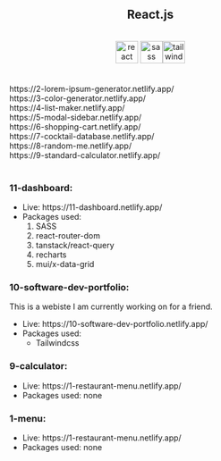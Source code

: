 <div align="center"><h2>React.js</h2><br><img src="https://raw.githubusercontent.com/devicons/devicon/master/icons/react/react-original-wordmark.svg" alt="react" width="40" height="40"/>
<img src="https://www.vectorlogo.zone/logos/sass-lang/sass-lang-icon.svg" alt="sass" width="40" height="40"/><img src="https://www.vectorlogo.zone/logos/tailwindcss/tailwindcss-icon.svg" alt="tailwindcss" width="40" height="40"/></div><br>

<br>
https://2-lorem-ipsum-generator.netlify.app/<br>
https://3-color-generator.netlify.app/<br>
https://4-list-maker.netlify.app/<br>
https://5-modal-sidebar.netlify.app/<br>
https://6-shopping-cart.netlify.app/<br>
https://7-cocktail-database.netlify.app/<br>
https://8-random-me.netlify.app/<br>
https://9-standard-calculator.netlify.app/<br>
<br>

 <div><h3>11-dashboard:</h3>
 <ul>
 <li>Live: https://11-dashboard.netlify.app/</li>
 <li>
 Packages used:
  <ol>
   <li>SASS</li>
   <li>react-router-dom</li>
   <li>tanstack/react-query</li>
   <li>recharts</li>
   <li>mui/x-data-grid</li>
  </ol>
 </li>
 </ul>
 </div>
 
 <div><h3>10-software-dev-portfolio:</h3>
 This is a webiste I am currently working on for a friend.
 <ul>
 <li>Live: https://10-software-dev-portfolio.netlify.app/</li>
 <li>
 Packages used:<ul>
  <li>Tailwindcss</li>
 </ul>
 </li>
 </ul>
 </div>

<div><h3>9-calculator:</h3>
 <ul>
 <li>Live: https://1-restaurant-menu.netlify.app/</li>
 <li>
 Packages used: none
 </li>
 </ul>
 </div>
 
 <div><h3>1-menu:</h3>
 <ul>
 <li>Live: https://1-restaurant-menu.netlify.app/</li>
 <li>
 Packages used: none
 </li>
 </ul>
 </div>

